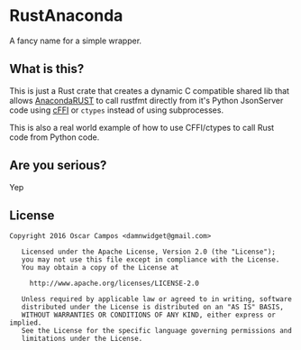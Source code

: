 # RustAnaconda
A fancy name for a simple wrapper.

## What is this?
This is just a Rust crate that creates a dynamic C compatible shared lib that allows
[AnacondaRUST](https://github.com/DamnWidget/anaconda_rust) to call rustfmt directly from it's Python JsonServer code using
[cFFI](https://pypi.python.org/pypi/cffi) or `ctypes` instead of using subprocesses.

This is also a real world example of how to use CFFI/ctypes to call Rust code from Python code.

## Are you serious?
Yep

## License

```
Copyright 2016 Oscar Campos <damnwidget@gmail.com>

   Licensed under the Apache License, Version 2.0 (the "License");
   you may not use this file except in compliance with the License.
   You may obtain a copy of the License at

     http://www.apache.org/licenses/LICENSE-2.0

   Unless required by applicable law or agreed to in writing, software
   distributed under the License is distributed on an "AS IS" BASIS,
   WITHOUT WARRANTIES OR CONDITIONS OF ANY KIND, either express or implied.
   See the License for the specific language governing permissions and
   limitations under the License.
```
